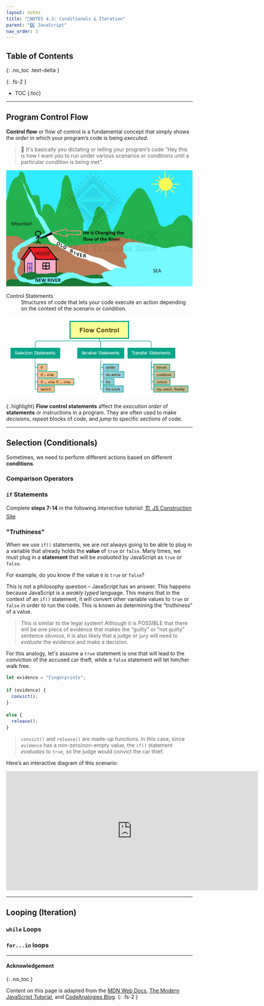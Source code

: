 ```yaml
---
layout: notes
title: "📓NOTES 4.3: Conditionals & Iteration" 
parent: "4️⃣ JavaScript"
nav_order: 3
---
```


## Table of Contents
{: .no_toc .text-delta }

{: .fs-2 }
- TOC
{:toc}

---

## Program Control Flow

**Control flow** or flow of control is a fundamental concept that simply shows the _order_ in which your program’s code is being _executed_. 
> 📣 It's basically you dictating or telling your program’s code “Hey this is how I want you to run under various scenarios or conditions until a particular condition is being met”.

![image-small](river-flow.webp)
 
<html>
 <dl>
  <dt>Control Statements</dt>
  <dd>Structures of code that lets your code execute an action depending on the context of the scenario or condition.</dd>
 </dl>
</html>

![image](flow-control.png)

{:.highlight}
**Flow control statements** affect the _execution order_ of **statements** or instructions in a program. They are often used to make _decisions_, _repeat_ blocks of code, and _jump_ to specific sections of code.

---

## Selection (Conditionals)

Sometimes, we need to perform different actions based on different **conditions**.

### Comparison Operators


### `if` Statements

<div class="task" markdown="block">

Complete **steps 7-14** in the following _interactive tutorial_: 
[🏗️ JS Construction Site](https://www.codeanalogies.com/jsconstruction/)

</div>

### "Truthiness"

When we use `if()` statements, we are not always going to be able to plug in a variable that already holds the **value** of `true` or `false`. Many times, we must plug in a **statement** that will be _evaluated_ by JavaScript as `true` or `false`.

For example, do you know if the value `0` is `true` or `false`?

This is not a philosophy question – JavaScript has an answer. This happens because JavaScript is a _weakly typed_ language. This means that in the context of an `if()` statement, it will convert other variable values to `true` or `false` in order to run the code. This is known as determining the “truthiness” of a value.

> This is similar to the legal system! Although it is POSSIBLE that there will be one piece of evidence that makes the “guilty” or “not guilty” sentence obvious, it is also likely that a judge or jury will need to _evaluate_ the evidence and make a decision.

For this analogy, let's assume a `true` statement is one that will lead to the conviction of the accused car theft, while a `false` statement will let him/her walk free. 

```js
let evidence = "Fingerprints";
 
if (evidence) {
  convict();
}
 
else {
  release();
}
```
> `convict()` and `release()` are made-up functions. In this case, since `evidence` has a non-zero/non-empty value, the `if()` statement _evaluates_ to `true`, so the judge would convict the car thief. 

Here’s an interactive diagram of this scenario:

<iframe src="https://blog.codeanalogies.com/wp-admin/admin-ajax.php?action=h5p_embed&id=19" width="680" height="322" frameborder="0" allowfullscreen="allowfullscreen" title="True Value in If Statement"></iframe><script src="https://blog.codeanalogies.com/wp-content/plugins/h5p/h5p-php-library/js/h5p-resizer.js" charset="UTF-8"></script>

---

## Looping (Iteration)

### `while` Loops 

### `for...in` loops


---

#### Acknowledgement
{: .no_toc }

Content on this page is adapted from the [MDN Web Docs](https://developer.mozilla.org/en-US/docs/Web/JavaScript/Guide), [The Modern JavaScript Tutorial](https://javascript.info/), and [CodeAnalogies Blog](https://www.codeanalogies.com/).
{: .fs-2 }
